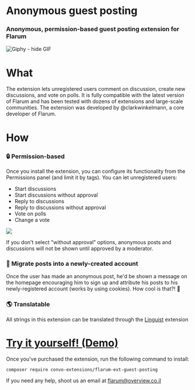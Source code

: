 # Anonymous guest posting
### Anonymous, permission-based guest posting extension for Flarum

![Giphy - hide GIF](https://media2.giphy.com/media/COYGe9rZvfiaQ/giphy.gif?cid=7175f6ac2w2ple7hor4yiac55sbx3tcjdxxe0swvvudgh31p&rid=giphy.gif&ct=g)

# What
The extension lets unregistered users comment on discussion, create new discussions, and vote on polls. It is fully compatible with the latest version of Flarum and has been tested with dozens of extensions and large-scale communities. The extension was developed by @clarkwinkelmann, a core developer of Flarum.


# How

### 🔒 Permission-based
Once you install the extension, you can configure its functionality from the Permissions panel (and limit it by tags). You can let unregistered users:
- Start discussions
- Start discussions without approval
- Reply to discussions
- Reply to discussions without approval
- Vote on polls
- Change a vote

![](https://i.imgur.com/cys1e84h.jpg)

If you don't select "without approval" options, anonymous posts and discussions will not be shown until approved by a moderator.

### 👤 Migrate posts into a newly-created account

Once the user has made an anonymous post, he'd be shown a message on the homepage encouraging him to sign up and attribute his posts to his newly-registered account (works by using cookies). How cool is that?! 🤯

### 🌎 Translatable

All strings in this extension can be translated through the [Linguist](https://discuss.flarum.org/d/7026-linguist-customize-translations-with-ease) extension

# [Try it yourself! (Demo)](https://convo-extensions-demo.convo.co.il/d/1-anonymous-guest-posting)

Once you've purchased the extension, run the following command to install:

```
composer require convo-extensions/flarum-ext-guest-posting
```

If you need any help, shoot us an email at flarum@overview.co.il
